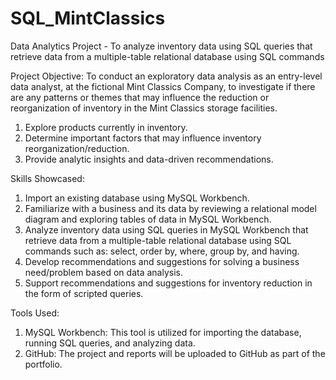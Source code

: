 # SQL_MintClassics
 Data Analytics Project - To analyze inventory data using SQL queries that retrieve data from a multiple-table relational database using SQL commands

Project Objective:
To conduct an exploratory data analysis as an entry-level data analyst, at the fictional Mint Classics Company, to investigate if there are any patterns or themes that may influence the reduction or reorganization of inventory in the Mint Classics storage facilities.
1) Explore products currently in inventory.
2) Determine important factors that may influence inventory reorganization/reduction.
3) Provide analytic insights and data-driven recommendations.

Skills Showcased:
1) Import an existing database using MySQL Workbench. 
2) Familiarize with a business and its data by reviewing a relational model diagram and exploring tables of data in MySQL Workbench. 
3) Analyze inventory data using SQL queries in MySQL Workbench that retrieve data from a multiple-table relational database using SQL commands such as: select, order by, where, group by, and having.
4) Develop recommendations and suggestions for solving a business need/problem based on data analysis.
5) Support recommendations and suggestions for inventory reduction in the form of scripted queries.

Tools Used:
1) MySQL Workbench:  This tool is utilized for importing the database, running SQL queries, and analyzing data.
2) GitHub:  The project and reports will be uploaded to GitHub as part of the portfolio.
